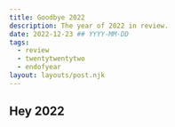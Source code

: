 ```yaml
---
title: Goodbye 2022
description: The year of 2022 in review.
date: 2022-12-23 ## YYYY-MM-DD
tags:
  - review
  - twentytwentytwo
  - endofyear
layout: layouts/post.njk
---
```


## Hey 2022
